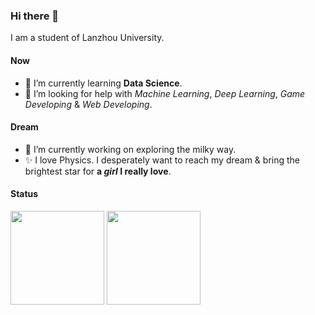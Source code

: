 ### Hi there 👋
I am a student of Lanzhou University.
#### Now
- 🌱 I’m currently learning **Data Science**.  
- 🤔 I’m looking for help with *Machine Learning*, *Deep Learning*, *Game Developing* & *Web Developing*.  
#### Dream
- 🔭 I’m currently working on exploring the milky way.  
- ✨ I love Physics. I desperately want to reach my dream & bring the brightest star for **a *girl* I really love**.
#### Status
<div align="left">
<img height='150' src="https://github-readme-stats.vercel.app/api/top-langs/?username=xiashj2021&layout=compact&langs_count=12&theme=cobalt" align="center" />
<img height='150' src="https://github-readme-stats.vercel.app/api?username=xiashj2021&show_icons=true&theme=cobalt" align="center" />
</div>  
<!--
![](https://github-readme-stats.vercel.app/api?username=xiashj2021&theme=cobalt&show_icons=true)
![](https://github-readme-stats.vercel.app/api/top-langs/?username=xiashj2021&layout=compact&show_icons=true&theme=cobalt)

**xiashj2021/xiashj2021** is a ✨ _special_ ✨ repository because its `README.md` (this file) appears on your GitHub profile.

Here are some ideas to get you started:

- 🔭 I’m currently working on ...
- 🌱 I’m currently learning ...
- 👯 I’m looking to collaborate on ...
- 🤔 I’m looking for help with ...
- 💬 Ask me about ...
- 📫 How to reach me: ...
- 😄 Pronouns: ...
- ⚡ Fun fact: ...
-->
